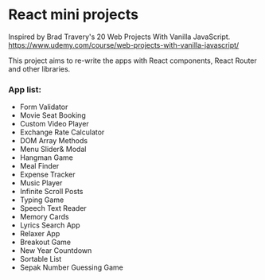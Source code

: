 # React mini projects

Inspired by Brad Travery's 20 Web Projects With Vanilla JavaScript.
https://www.udemy.com/course/web-projects-with-vanilla-javascript/

This project aims to re-write the apps with React components,  React Router and other libraries. 

### App list:

* Form Validator
* Movie Seat Booking
* Custom Video Player
* Exchange Rate Calculator
* DOM Array Methods
* Menu Slider& Modal
* Hangman Game
* Meal Finder
* Expense Tracker
* Music Player
* Infinite Scroll Posts
* Typing Game
* Speech Text Reader
* Memory Cards
* Lyrics Search App
* Relaxer App
* Breakout Game
* New Year Countdown
* Sortable List
* Sepak Number Guessing Game


